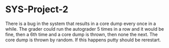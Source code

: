 # SYS-Project-2
There is a bug in the system that results in a core dump every once in a while. The grader could run the autograder 5 times in a row and it would be fine, then a 6th time and a core dump is thrown, then none the next. The core dump is thrown by random. If this happens putty should be rerestart.
